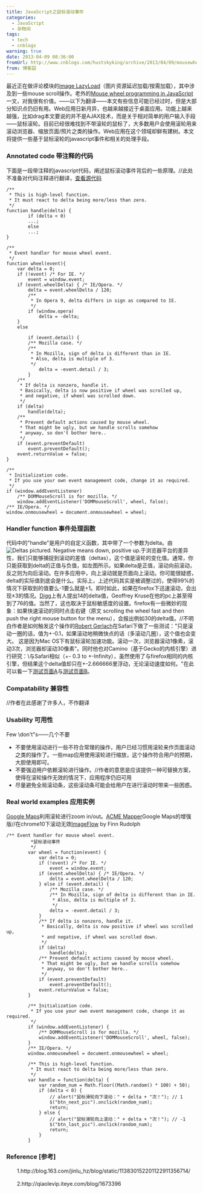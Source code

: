 ```yaml
---
title: JavaScript之鼠标滚动事件
categories:
  - JavaScript
  - 杂物间
tags:
  - tech
  - cnblogs
warning: true
date: 2013-04-09 08:36:00
fromUrl: http://www.cnblogs.com/hustskyking/archive/2013/04/09/mousewheel.html
from: 博客园
---
```



<p><span>最近正在做评论模块的</span><a href="http://blog.163.com/jinlu_hz/blog/static/11383015220112251147684/" target="_blank">image LazyLoad</a><span>（图片资源延迟加载/按需加载），其中涉及到一些mouse scroll操作。老外的</span><a href="http://adomas.org/javascript-mouse-wheel/" rel="nofollow" target="_blank">Mouse wheel programming in JavaScript</a><span>一文，对我很有价值。</span><span>&mdash;&mdash;以下为翻译&mdash;&mdash;</span><span>本文有些信息可能已经过时，但是大部分知识点仍旧有用。</span><span>Web应用日新月异，也越来越接近于桌面应用。功能上越来越强，比如drag<drop（拖拽），autocompletition（自动完成/自动补全）等等。在AJAX的配合下，这些应用都易于实现。</span><span>本文要说的并不是AJAX技术，而是关于相对简单的用户输入手段&mdash;&mdash;鼠标滚轮。目前已经很难找到不带滚轮的鼠标了，大多数用户会使用滚轮用来滚动浏览器、缩放页面/照片之类的操作。Web应用在这个领域却鲜有建树。本文将提供一些基于鼠标滚轮的javascript事件和相关的处理手段。</span></p>
<h3>Annotated code 带注释的代码</h3>
<p>
<span>下面是一段带注释的javascript代码，阐述鼠标滚动事件背后的一些原理。</span><span>//此处不准备对代码注释进行翻译，<a href="http://adomas.org/javascript-mouse-wheel/plain.html" rel="nofollow" target="_blank">查看源代码</a></span></p>



```
/**
 * This is high-level function.
 * It must react to delta being more/less than zero.
 */
function handle(delta) {
        if (delta < 0)
        ...;
        else
        ...;
}

/**
 * Event handler for mouse wheel event.
 */
function wheel(event){
    var delta = 0;
    if (!event) /* For IE. */
        event = window.event;
    if (event.wheelDelta) { /* IE/Opera. */
        delta = event.wheelDelta / 120;
        /**
         * In Opera 9, delta differs in sign as compared to IE.
         */
        if (window.opera)
            delta = -delta;
    }
    else

        if (event.detail) {
        /** Mozilla case. */
        /**
         * In Mozilla, sign of delta is different than in IE.
         * Also, delta is multiple of 3.
         */
            delta = -event.detail / 3;
        }
    /**
     * If delta is nonzero, handle it.
     * Basically, delta is now positive if wheel was scrolled up,
     * and negative, if wheel was scrolled down.
     */
    if (delta)
        handle(delta);
    /**
     * Prevent default actions caused by mouse wheel.
     * That might be ugly, but we handle scrolls somehow
     * anyway, so don't bother here..
     */
    if (event.preventDefault)
        event.preventDefault();
    event.returnValue = false;
}

/**
 * Initialization code.
 * If you use your own event management code, change it as required.
 */
if (window.addEventListener)
    /** DOMMouseScroll is for mozilla. */
    window.addEventListener('DOMMouseScroll', wheel, false);
/** IE/Opera. */
window.onmousewheel = document.onmousewheel = wheel;  

```



<h3>Handler function 事件处理函数</h3>
<p><span>代码中的"handle"是用户的自定义函数，其中带了一个参数为delta。由</span><img src="https://adomas.org/javascript-mouse-wheel/deltas.png" alt="Deltas pictured. Negative means down, positive up."><span>于浏览器平台的差异性，我们只能够捕捉到滚动的差值（deltas），这个值是滚轮的变化值。</span><span>通常，你只能获取到delta的正值与负值，如左图所示。</span><span>如果delta是正值，滚动向前滚动，反之则为向后滚动。在许多应用中，向上滚动就是页面向上滚动。</span><span>你可能很疑惑，delta的实际值到底会是什么。实际上，上述代码其实是被调整过的，使得99%的情况下获取到的值要么-1要么就是+1。即时如此，如果在firefox下迅速滚动，会出现&plusmn;3的情况。</span><a href="http://digg.com/programming/Mouse_wheel_programming_in_JavaScript#c2431219" rel="nofollow" target="_blank">Digg</a><span>上有人提出14的delta值，Geoffrey Kruse在他的pc上甚至得到了76的值。当然了，这也取决于鼠标敏感度的设置。firefox有一些微妙的现象：如果快速滚动的同时点击右键（原文 scrolling the wheel fast and then push the right mouse button for the menu），会报出例如30的delta值。</span><span>//不明白作者是如何触发这个操作的</span><a href="http://www.robsite.de/" rel="nofollow" target="_blank">Robert Gerlach</a><span>在Safari下做了一些测试："只是滚动一圈的话，值为+-0.1，如果滚动地稍微快点的话（多滚动几圈），这个值也会变大。 这是因为Mac OS下有鼠标滚轮加速功能。滚动一次，浏览器滚动1像素，滚动3次，浏览器却滚动30像素"。同时他也对Camino（基于Gecko的内核引擎）进行研究：\与Safari相似（+- 0.3 to +-Infinity），虽然使用了与firefox相同的内核引擎，但结果这个delta值却只在+-2.666666里浮动，无论滚动速度如何。"</span><span>在此可以看一下</span><a href="http://adomas.org/javascript-mouse-wheel/test.html" rel="nofollow" target="_blank">测试页面A</a><span>与</span><a href="http://adomas.org/javascript-mouse-wheel/test2.html" rel="nofollow" target="_blank">测试页面B</a><span>。</span></p>
<h3>Compatability 兼容性</h3>
<p>
<span>//作者在此感谢了许多人，不作翻译</span></p>
<h3>Usability 可用性</h3>
<p>
<span>Few \don't"s&mdash;&mdash;几个不要</span></p>
<ul>
<li>不要使用滚动进行一些不符合常理的操作，用户已经习惯用滚轮来作页面滚动之类的操作了。一些map应用使用滚轮进行缩放，这个操作符合用户的预期，大胆使用即可。</li>
<li>不要强迫用户依赖滚轮进行操作。<span>//作者的意思</span><span>是</span><span>应该</span><span>提供一种可替换方案，使得在滚轮操作无效的情况下，应用程序仍旧可用</span></li>
<li>尽量避免全局滚动条，这些滚动条可能会给用户在进行滚动时带来一些困惑。</li>

</ul>


<h3>Real world examples 应用实例</h3>
<p>
<a href="http://maps.google.com/" rel="nofollow" target="_blank">Google Maps</a><span>利用滚轮进行zoom in/out。</span><a href="http://mapper.acme.com/" rel="nofollow" target="_blank">ACME Mapper</a><span>Google Maps的增强版</span><span>//在chrome10下滚动无效</span><a href="http://imageflow.finnrudolph.de/" rel="nofollow" target="_blank">ImageFlow</a><span>&nbsp;by Finn Rudolph</span></p>



```
/** Event handler for mouse wheel event.
         *鼠标滚动事件
         */
        var wheel = function(event) {
            var delta = 0;
            if (!event) /* For IE. */
                event = window.event;
            if (event.wheelDelta) { /* IE/Opera. */
                delta = event.wheelDelta / 120;
            } else if (event.detail) {
                /** Mozilla case. */
                /** In Mozilla, sign of delta is different than in IE.
                 * Also, delta is multiple of 3.
                 */
                delta = -event.detail / 3;
            }
            /** If delta is nonzero, handle it.
             * Basically, delta is now positive if wheel was scrolled up,
             * and negative, if wheel was scrolled down.
             */
            if (delta)
                handle(delta);
            /** Prevent default actions caused by mouse wheel.
             * That might be ugly, but we handle scrolls somehow
             * anyway, so don't bother here..
             */
            if (event.preventDefault)
                event.preventDefault();
            event.returnValue = false;
        }

        /** Initialization code.
         * If you use your own event management code, change it as required.
         */
        if (window.addEventListener) {
            /** DOMMouseScroll is for mozilla. */
            window.addEventListener('DOMMouseScroll', wheel, false);
        }
        /** IE/Opera. */
        window.onmousewheel = document.onmousewheel = wheel;

        /** This is high-level function.
         * It must react to delta being more/less than zero.
         */
        var handle = function(delta) {
            var random_num = Math.floor((Math.random() * 100) + 50);
            if (delta < 0) {
                // alert("鼠标滑轮向下滚动：" + delta + "次！"); // 1
                $("btn_next_pic").onclick(random_num);
                return;
            } else {
                // alert("鼠标滑轮向上滚动：" + delta + "次！"); // -1
                $("btn_last_pic").onclick(random_num);
                return;
            }
        }

```



<h3>Reference [参考]</h3>
<p>　　1.http://blog.163.com/jinlu_hz/blog/static/113830152201122911356714/</p>
<p>　　2.http://qiaolevip.iteye.com/blog/1673396</p>

